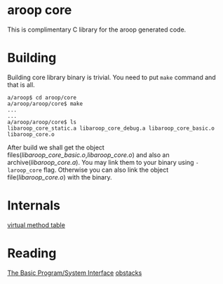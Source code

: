 aroop core
===========

This is complimentary C library for the aroop generated code.

Building
========

Building core library binary is trivial. You need to put `make` command and that is all.

```
a/aroop$ cd aroop/core
a/aroop/aroop/core$ make
...
...
a/aroop/aroop/core$ ls
libaroop_core_static.a libaroop_core_debug.a libaroop_core_basic.o  libaroop_core.o 
```

After build we shall get the object files(*libaroop_core_basic.o*,*libaroop_core.o*) and also an archive(*libaroop_core.a*). You may link them to your binary using `-laroop_core` flag. Otherwise you can also link the object file(*libaroop_core.o*) with the binary.

Internals
==========

[virtual method table](http://en.wikipedia.org/wiki/Virtual_method_table)

Reading
========

[The Basic Program/System Interface](http://ftp.gnu.org/old-gnu/Manuals/glibc-2.2.3/html_chapter/libc_25.html)
[obstacks](http://www.gnu.org/software/libc/manual/html_node/Obstacks.html#Obstacks)
